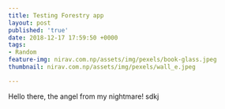 ```yaml
---
title: Testing Forestry app
layout: post
published: 'true'
date: 2018-12-17 17:59:50 +0000
tags:
- Random
feature-img: nirav.com.np/assets/img/pexels/book-glass.jpeg
thumbnail: nirav.com.np/assets/img/pexels/wall_e.jpeg

---
```

Hello there, the angel from my nightmare! sdkj
